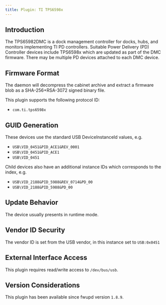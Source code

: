 ```yaml
---
title: Plugin: TI TPS6598x
---
```


## Introduction

The TPS65982DMC is a dock management controller for docks, hubs, and monitors implementing TI PD
controllers. Suitable Power Delivery (PD) Controller devices include TPS6598x which are updated as
part of the DMC firmware. There may be multiple PD devices attached to each DMC device.

## Firmware Format

The daemon will decompress the cabinet archive and extract a firmware blob as a SHA-256+RSA-3072
signed binary file.

This plugin supports the following protocol ID:

* `com.ti.tps6598x`

## GUID Generation

These devices use the standard USB DeviceInstanceId values, e.g.

* `USB\VID_0451&PID_ACE1&REV_0001`
* `USB\VID_0451&PID_ACE1`
* `USB\VID_0451`

Child devices also have an additional instance IDs which corresponds to the index, e.g.

* `USB\VID_2188&PID_5988&REV_0714&PD_00`
* `USB\VID_2188&PID_5988&PD_00`

## Update Behavior

The device usually presents in runtime mode.

## Vendor ID Security

The vendor ID is set from the USB vendor, in this instance set to `USB:0x0451`

## External Interface Access

This plugin requires read/write access to `/dev/bus/usb`.

## Version Considerations

This plugin has been available since fwupd version `1.8.9`.

